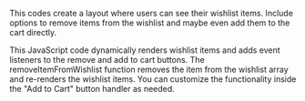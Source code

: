 This codes create a layout where users can see their wishlist items. Include options to remove items from the wishlist and maybe even add them to the cart directly.

This JavaScript code dynamically renders wishlist items and adds event listeners to the remove and add to cart buttons. The removeItemFromWishlist function removes the item from the wishlist array and re-renders the wishlist items. You can customize the functionality inside the "Add to Cart" button handler as needed.
